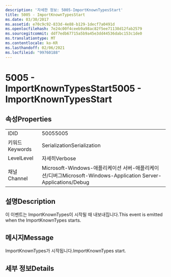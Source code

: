 ```yaml
---
description: '자세한 정보: 5005-ImportKnownTypesStart'
title: 5005 - ImportKnownTypesStart
ms.date: 03/30/2017
ms.assetid: e70c9c92-833d-4e88-b129-1decf7a0491d
ms.openlocfilehash: 7e24c00f4ceeb9a98ac82f5ee71138d12fab2579
ms.sourcegitcommit: ddf7edb67715a5b9a45e3dd44536dabc153c1de0
ms.translationtype: MT
ms.contentlocale: ko-KR
ms.lasthandoff: 02/06/2021
ms.locfileid: "99760188"
---
```

# <a name="5005---importknowntypesstart"></a><span data-ttu-id="f8437-103">5005 - ImportKnownTypesStart</span><span class="sxs-lookup"><span data-stu-id="f8437-103">5005 - ImportKnownTypesStart</span></span>

## <a name="properties"></a><span data-ttu-id="f8437-104">속성</span><span class="sxs-lookup"><span data-stu-id="f8437-104">Properties</span></span>  
  
|||  
|-|-|  
|<span data-ttu-id="f8437-105">ID</span><span class="sxs-lookup"><span data-stu-id="f8437-105">ID</span></span>|<span data-ttu-id="f8437-106">5005</span><span class="sxs-lookup"><span data-stu-id="f8437-106">5005</span></span>|  
|<span data-ttu-id="f8437-107">키워드</span><span class="sxs-lookup"><span data-stu-id="f8437-107">Keywords</span></span>|<span data-ttu-id="f8437-108">Serialization</span><span class="sxs-lookup"><span data-stu-id="f8437-108">Serialization</span></span>|  
|<span data-ttu-id="f8437-109">Level</span><span class="sxs-lookup"><span data-stu-id="f8437-109">Level</span></span>|<span data-ttu-id="f8437-110">자세히</span><span class="sxs-lookup"><span data-stu-id="f8437-110">Verbose</span></span>|  
|<span data-ttu-id="f8437-111">채널</span><span class="sxs-lookup"><span data-stu-id="f8437-111">Channel</span></span>|<span data-ttu-id="f8437-112">Microsoft-Windows-애플리케이션 서버-애플리케이션/디버그</span><span class="sxs-lookup"><span data-stu-id="f8437-112">Microsoft-Windows-Application Server-Applications/Debug</span></span>|  
  
## <a name="description"></a><span data-ttu-id="f8437-113">설명</span><span class="sxs-lookup"><span data-stu-id="f8437-113">Description</span></span>  

 <span data-ttu-id="f8437-114">이 이벤트는 ImportKnownTypes이 시작될 때 내보내집니다.</span><span class="sxs-lookup"><span data-stu-id="f8437-114">This event is emitted when the ImportKnownTypes starts.</span></span>  
  
## <a name="message"></a><span data-ttu-id="f8437-115">메시지</span><span class="sxs-lookup"><span data-stu-id="f8437-115">Message</span></span>  

 <span data-ttu-id="f8437-116">ImportKnownTypes가 시작됩니다.</span><span class="sxs-lookup"><span data-stu-id="f8437-116">ImportKnownTypes start.</span></span>  
  
## <a name="details"></a><span data-ttu-id="f8437-117">세부 정보</span><span class="sxs-lookup"><span data-stu-id="f8437-117">Details</span></span>
